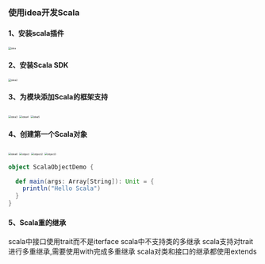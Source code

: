 ### 使用idea开发Scala

#### 1、安装scala插件
<img src="bigdata/scala/imgs/scala_idea.png" alt="idea" style="zoom:35%;" />

#### 2、安装Scala SDK
<img src="bigdata/scala/imgs/scala_idea2.png" alt="idea2" style="zoom:35%;" />

#### 3、为模块添加Scala的框架支持
<img src="bigdata/scala/imgs/scala_idea3.png" alt="idea3" style="zoom:35%;" />
<img src="bigdata/scala/imgs/scala_idea4.png" alt="idea4" style="zoom:35%;" />
<img src="bigdata/scala/imgs/scala_idea5.png" alt="idea5" style="zoom:35%;" />

#### 4、创建第一个Scala对象
<img src="bigdata/scala/imgs/scala_idea6.png" alt="idea6" style="zoom:35%;" />
<img src="bigdata/scala/imgs/scala_object1.png" alt="object" style="zoom:35%;" />
<img src="bigdata/scala/imgs/scala_object2.png" alt="object2" style="zoom:35%;" />
<img src="bigdata/scala/imgs/scala_object3.png" alt="object3" style="zoom:35%;" />

```scala
object ScalaObjectDemo {

  def main(args: Array[String]): Unit = {
    println("Hello Scala")
  }
}

```
#### 5、Scala重的继承
scala中接口使用trait而不是iterface
scala中不支持类的多继承
scala支持对trait进行多重继承,需要使用with完成多重继承
scala对类和接口的继承都使用extends